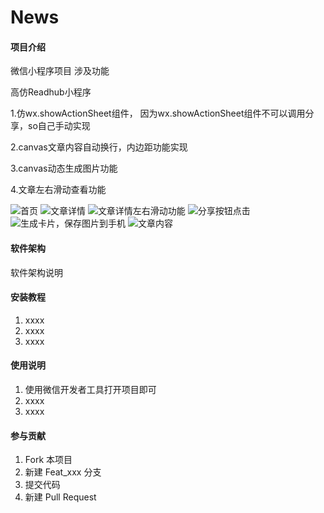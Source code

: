 # News

#### 项目介绍
微信小程序项目
涉及功能

高仿Readhub小程序

1.仿wx.showActionSheet组件， 因为wx.showActionSheet组件不可以调用分享，so自己手动实现

2.canvas文章内容自动换行，内边距功能实现

3.canvas动态生成图片功能

4.文章左右滑动查看功能

![首页](https://gitee.com/uploads/images/2018/0503/113000_fec66a5b_1353184.png "屏幕截图.png")
![文章详情](https://gitee.com/uploads/images/2018/0503/113029_09f90faa_1353184.png "屏幕截图.png")
![文章详情左右滑动功能](https://gitee.com/uploads/images/2018/0503/113128_e9e31bc6_1353184.png "屏幕截图.png")
![分享按钮点击](https://gitee.com/uploads/images/2018/0503/113155_cf509986_1353184.png "屏幕截图.png")
![生成卡片，保存图片到手机](https://gitee.com/uploads/images/2018/0503/113239_6e655035_1353184.png "屏幕截图.png")
![文章内容](https://gitee.com/uploads/images/2018/0503/113059_57b8e82a_1353184.png "屏幕截图.png")
#### 软件架构
软件架构说明


#### 安装教程

1. xxxx
2. xxxx
3. xxxx

#### 使用说明

1. 使用微信开发者工具打开项目即可
2. xxxx
3. xxxx

#### 参与贡献

1. Fork 本项目
2. 新建 Feat_xxx 分支
3. 提交代码
4. 新建 Pull Request
